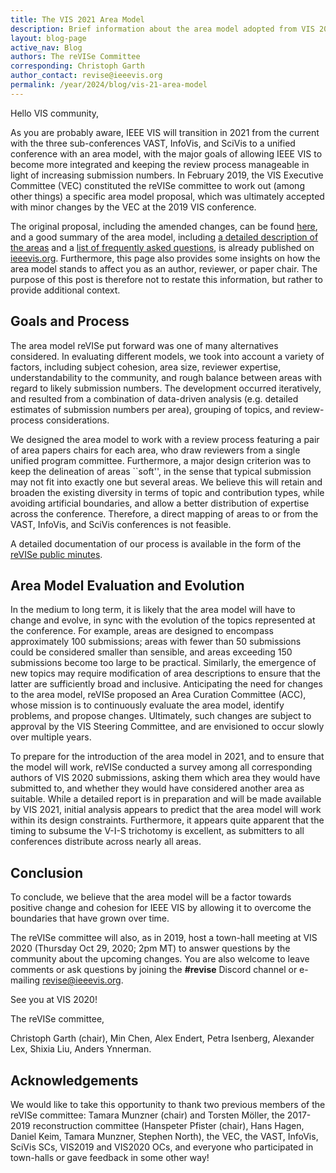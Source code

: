 ```yaml
---
title: The VIS 2021 Area Model
description: Brief information about the area model adopted from VIS 2021
layout: blog-page
active_nav: Blog
authors: The reVISe Committee
corresponding: Christoph Garth
author_contact: revise@ieeevis.org
permalink: /year/2024/blog/vis-21-area-model
---
```


Hello VIS community,

As you are probably aware, IEEE VIS will transition in 2021 from the current with the three sub-conferences VAST, InfoVis, and SciVis to a unified conference with an area model, with the major goals of allowing IEEE VIS to become more integrated and keeping the review process manageable in light of increasing submission numbers. In February 2019, the VIS Executive Committee (VEC) constituted the reVISe committee to work out (among other things) a specific area model proposal, which was ultimately accepted with minor changes by the VEC at the 2019 VIS conference.

The original proposal, including the amended changes, can be found [here](https://drive.google.com/file/d/1l-zFDCAg0J844s6sddZuRgRmVDrdUBbq/view?usp=sharing), and a good summary of the area model, including [a detailed description of the areas](/governance/area-model#description-of-vis-areas) and a [list of frequently asked questions](/governance/area-model#frequently-asked-questions), is already published on [ieeevis.org](/governance/area-model). Furthermore, this page also provides some insights on how the area model stands to affect you as an author, reviewer, or paper chair. The purpose of this post is therefore not to restate this information, but rather to provide additional context.

<!--more-->
## Goals and Process

The area model reVISe put forward was one of many alternatives considered. In evaluating different models, we took into account a variety of factors, including subject cohesion, area size, reviewer expertise, understandability to the community, and rough balance between areas with regard to likely submission numbers. The development occurred iteratively, and resulted from a combination of data-driven analysis (e.g. detailed estimates of submission numbers per area), grouping of topics, and review-process considerations.

We designed the area model to work with a review process featuring a pair of area papers chairs for each area, who draw reviewers from a single unified program committee. Furthermore, a major design criterion was to keep the delineation of areas ``soft'', in the sense that typical submission may not fit into exactly one but several areas. We believe this will retain and broaden the existing diversity in terms of topic and contribution types, while avoiding artificial boundaries, and allow a better distribution of expertise across the conference. Therefore, a direct mapping of areas to or from the VAST, InfoVis, and SciVis conferences is not feasible.

A detailed documentation of our process is available in the form of the [reVISe public minutes](https://drive.google.com/drive/folders/1RgMh9o_OUsGRQHWMLm4CCSGBU3539WIM?usp=sharing).

## Area Model Evaluation and Evolution

In the medium to long term, it is likely that the area model will have to change and evolve, in sync with the evolution of the topics represented at the conference. For example, areas are designed to encompass approximately 100 submissions; areas with fewer than 50 submissions could be considered smaller than sensible, and areas exceeding 150 submissions become too large to be practical. Similarly, the emergence of new topics may require modification of area descriptions to ensure that the latter are sufficiently broad and inclusive. Anticipating the need for changes to the area model, reVISe proposed an Area Curation Committee (ACC), whose mission is to continuously evaluate the area model, identify problems, and propose changes. Ultimately, such changes are subject to approval by the VIS Steering Committee, and are envisioned to occur slowly over multiple years.

To prepare for the introduction of the area model in 2021, and to ensure that the model will work, reVISe conducted a survey among all corresponding authors of VIS 2020 submissions, asking them which area they would have submitted to, and whether they would have considered another area as suitable. While a detailed report is in preparation and will be made available by VIS 2021, initial analysis appears to predict that the area model will work within its design constraints. Furthermore, it appears quite apparent that the timing to subsume the V-I-S trichotomy is excellent, as submitters to all conferences distribute across nearly all areas.

## Conclusion
To conclude, we believe that the area model will be a factor towards positive change and cohesion for IEEE VIS by allowing it to overcome the boundaries that have grown over time.

The reVISe committee will also, as in 2019, host a town-hall meeting at VIS 2020 (Thursday Oct 29, 2020; 2pm MT) to answer questions by the community about the upcoming changes. You are also welcome to leave comments or ask questions by joining the **#revise** Discord channel or e-mailing [revise@ieeevis.org](mailto:revise@ieeevis.org).

See you at VIS 2020!

The reVISe committee,

Christoph Garth (chair), Min Chen, Alex Endert, Petra Isenberg, Alexander Lex, Shixia Liu, Anders Ynnerman.

## Acknowledgements

We would like to take this opportunity to thank two previous members of the reVISe committee: Tamara Munzner (chair) and Torsten Möller, the 2017-2019 reconstruction committee (Hanspeter Pfister (chair), Hans Hagen, Daniel Keim, Tamara Munzner, Stephen North), the VEC, the VAST, InfoVis, SciVis SCs, VIS2019 and VIS2020 OCs, and everyone who participated in town-halls or gave feedback in some other way!
